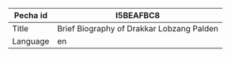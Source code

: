 |Pecha id | I5BEAFBC8
| --- | --- 
|Title | Brief Biography of Drakkar Lobzang Palden 
|Language | en
